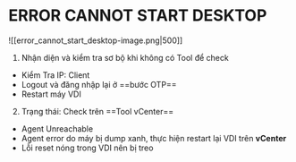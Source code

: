 # ERROR CANNOT START DESKTOP

![[error_cannot_start_desktop-image.png|500]]

1. Nhận diện và kiểm tra sơ bộ khi không có Tool để check
- Kiểm Tra IP: Client
- Logout và đăng nhập lại ở ==bước OTP==
- Restart máy VDI

2. Trạng thái: Check trên ==Tool vCenter== 
- Agent Unreachable
- Agent error do máy bị dump xanh, thực hiện restart lại VDI trên **vCenter**
- Lỗi reset nóng trong VDI nên bị treo


